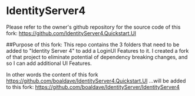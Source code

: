 # IdentityServer4

Please refer to the owner's github repository for the source code of this fork:
https://github.com/IdentityServer4.Quickstart.UI

##Purpose of this fork:
This repo contains the 3 folders that need to be added to "Identity Server 4" to add a LoginUI Features to it. I created a fork of that project to eliminate potential of dependency breaking changes, and so I can add additional UI Features.

In other words the content of this fork 
  https://github.com/boaldave/IdentityServer4.Quickstart.UI 
...will be added to this fork:
https://github.com/boaldave/IdentityServer/IdentityServer4


